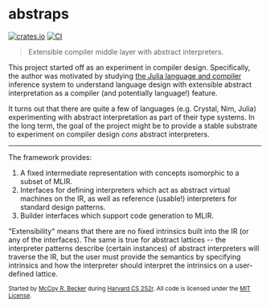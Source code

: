 # abstraps

[![crates.io](https://img.shields.io/crates/v/abstrap.svg)](https://crates.io/crates/abstrap)
[![CI](https://github.com/femtomc/abstrap/workflows/CI/badge.svg)](https://github.com/femtomc/abstrap/actions?query=workflow%3ACI)

> Extensible compiler middle layer with abstract interpreters.

This project started off as an experiment in compiler design. Specifically, the author was motivated by studying [the Julia language and compiler](https://julialang.org/) inference system to understand language design with extensible abstract interpretation as a compiler (and potentially language!) feature.

It turns out that there are quite a few of languages (e.g. Crystal, Nim, Julia) experimenting with abstract interpretation as part of their type systems. In the long term, the goal of the project might be to provide a stable substrate to experiment on compiler design _cons_ abstract interpreters.

---

The framework provides:

1. A fixed intermediate representation with concepts isomorphic to a subset of MLIR.
2. Interfaces for defining interpreters which act as abstract virtual machines on the IR, as well as reference (usable!) interpreters for standard design patterns.
3. Builder interfaces which support code generation to MLIR.

"Extensibility" means that there are no fixed intrinsics built into the IR (or any of the interfaces). The same is true for abstract lattices -- the interpreter patterns describe (certain instances) of abstract interpreters will traverse the IR, but the user must provide the semantics by specifying intrinsics and how the interpreter should interpret the intrinsics on a user-defined lattice.

<sup>
Started by <a href="https://femtomc.github.io/">McCoy R. Becker</a> during <a href="https://pl-design-seminar.seas.harvard.edu/">Harvard CS 252r</a>. All code is licensed under the <a href="LICENSE">MIT License</a>.
</sup>
